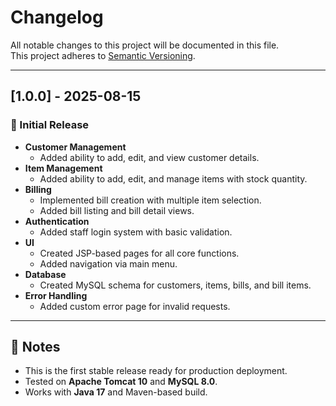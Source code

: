 # Changelog

All notable changes to this project will be documented in this file.  
This project adheres to [Semantic Versioning](https://semver.org/).

---

## [1.0.0] - 2025-08-15

### 🎉 Initial Release
- **Customer Management**
    - Added ability to add, edit, and view customer details.
- **Item Management**
    - Added ability to add, edit, and manage items with stock quantity.
- **Billing**
    - Implemented bill creation with multiple item selection.
    - Added bill listing and bill detail views.
- **Authentication**
    - Added staff login system with basic validation.
- **UI**
    - Created JSP-based pages for all core functions.
    - Added navigation via main menu.
- **Database**
    - Created MySQL schema for customers, items, bills, and bill items.
- **Error Handling**
    - Added custom error page for invalid requests.

---

## 📌 Notes
- This is the first stable release ready for production deployment.
- Tested on **Apache Tomcat 10** and **MySQL 8.0**.
- Works with **Java 17** and Maven-based build.

